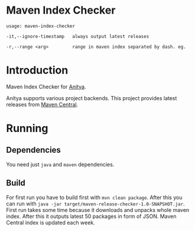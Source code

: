 Maven Index Checker
======

`usage: maven-index-checker`
 
`-it,--ignore-timestamp   always output latest releases`
 
`-r,--range <arg>         range in maven index separated by dash. eg.`
# Introduction
Maven Index Checker for [Anitya](https://github.com/fedora-infra/anitya).

Anitya supports various project backends. This project provides latest releases from [Maven Central](http://repo2.maven.apache.org/maven2/).

# Running
## Dependencies

You need just `java` and `maven` dependencies.

## Build

For first run you have to build first with `mvn clean package`. 
After this you can run with `java -jar target/maven-release-checker-1.0-SNAPSHOT.jar`. 
First run takes some time because it downloads and unpacks whole maven index.
After this it outputs latest 50 packages in form of JSON. Maven Central index is updated each week. 
